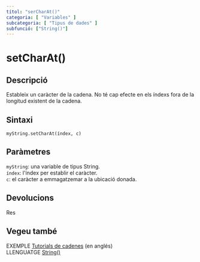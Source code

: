 ```yaml
---
títol: "serCharAt()"
categoria: [ "Variables" ]
subcategoria: [ "Tipus de dades" ]
subfunció: ["String()"]
---
```


# setCharAt()

## Descripció

Estableix un caràcter de la cadena. No té cap efecte en els índexs fora de la longitud existent de la cadena.

## Sintaxi

`myString.setCharAt(índex, c)`

## Paràmetres

`myString`: una variable de tipus String.  
`índex`: l'índex per establir el caràcter.  
`c`: el caràcter a emmagatzemar a la ubicació donada.

## Devolucions

Res

## Vegeu també

EXEMPLE [Tutorials de cadenes](https://www.arduino.cc/en/Tutorial/BuiltInExamples#strings) (en anglés)  
LLENGUATGE [String()](../String().md)
